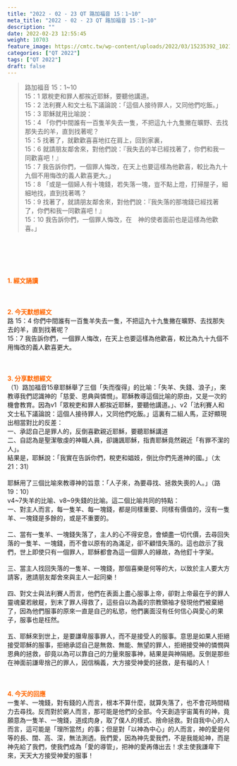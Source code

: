 ```yaml
---
title: "2022 - 02 - 23 QT 路加福音 15：1~10"
meta_title: "2022 - 02 - 23 QT 路加福音 15：1~10"
description: ""
date: 2022-02-23 12:55:45
weight: 10703
feature_image: https://cmtc.tw/wp-content/uploads/2022/03/15235392_10211799862337740_180693556567566654_o-1.webp
categories: ["QT 2022"]
tags: ["QT 2022"]
draft: false
---
```


<blockquote>路加福音 15：1~10<br />
15：1 眾稅吏和罪人都挨近耶穌，要聽他講道。<br />
15：2 法利賽人和文士私下議論說：「這個人接待罪人，又同他們吃飯。」<br />
15：3 耶穌就用比喻說：<br />
15：4 「你們中間誰有一百隻羊失去一隻，不把這九十九隻撇在曠野、去找那失去的羊，直到找著呢？<br />
15：5 找著了，就歡歡喜喜地扛在肩上，回到家裏，<br />
15：6 就請朋友鄰舍來，對他們說：『我失去的羊已經找著了，你們和我一同歡喜吧！』<br />
15：7 我告訴你們，一個罪人悔改，在天上也要這樣為他歡喜，較比為九十九個不用悔改的義人歡喜更大。」<br />
15：8 「或是一個婦人有十塊錢，若失落一塊，豈不點上燈，打掃屋子，細細地找，直到找著嗎？<br />
15：9 找著了，就請朋友鄰舍來，對他們說：『我失落的那塊錢已經找著了，你們和我一同歡喜吧！』<br />
15：10 我告訴你們，一個罪人悔改，在　神的使者面前也是這樣為他歡喜。」</blockquote><br />
&nbsp;<br />
<br />
&nbsp;<br />
<br />
<span style="color: #ff6600;"><strong>1. </strong><strong>經文誦讀</strong></span><br />
<br />
<span style="color: #ff6600;"><strong> </strong></span><br />
<br />
<span style="color: #ff6600;"><strong>2. 今天默想</strong><strong>經文<br />
</strong></span>路 15：4 你們中間誰有一百隻羊失去一隻，不把這九十九隻撇在曠野、去找那失去的羊，直到找著呢？<br />
15：7 我告訴你們，一個罪人悔改，在天上也要這樣為他歡喜，較比為九十九個不用悔改的義人歡喜更大。<br />
<br />
&nbsp;<br />
<br />
<span style="color: #ff6600;"><strong>3. 分享默想經文<br />
</strong></span>（1）路加福音15章耶穌舉了三個「失而復得」的比喻：「失羊、失錢、浪子」，來教導我們認識神的「慈愛、恩典與憐憫」。耶穌教導這個比喻的原由，又是一次的機會教育。因為v1「眾稅吏和罪人都挨近耶穌，要聽他講道。」、v2「法利賽人和文士私下議論說：這個人接待罪人，又同他們吃飯。」這裏有二組人馬，正好顯現出相當對比的反差：<br />
一、承認自己是罪人的，反倒喜歡親近耶穌，要聽耶穌講道<br />
二、自認為是聖潔敬虔的神職人員，卻譏諷耶穌，指責耶穌竟然親近「有罪不潔的人」。<br />
結果是，耶穌說：「我實在告訴你們，稅吏和娼妓，倒比你們先進神的國。」（太21：31）<br />
<br />
耶穌用了三個比喻來教導神的旨意：「人子來，為要尋找、拯救失喪的人。」（路 19：10）<br />
v4~7失羊的比喻、v8~9失錢的比喻。這二個比喻共同的特點：<br />
一、對主人而言，每一隻羊、每一塊錢，都是同樣重要、同樣有價值的，沒有一隻羊、一塊錢是多餘的，或是不重要的。<br />
<br />
二、當有一隻羊、一塊錢失落了，主人的心不得安息，會傾盡一切代價，去尋回失落的一隻羊、一塊錢，而不會以原有的為滿足，卻不顧惜失落的。這也啟示了我們，世上即使只有一個罪人，耶穌都會為這一個罪人的緣故，為他釘十字架。<br />
<br />
三、當主人找回失落的一隻羊、一塊錢，那個喜樂是何等的大，以致於主人要大方請客，邀請朋友鄰舍來與主人一起同樂！<br />
<br />
四、對文士與法利賽人而言，他們在表面上盡心服事上帝，卻對上帝最在乎的罪人靈魂棄若敝屣，到末了罪人得救了，這些自以為義的宗教領袖才發現他們被棄絕了，因為他們服事的原來一直是自己的私慾，他們裏面沒有任何信心與愛心的果子，服事也是枉然。<br />
<br />
五、耶穌來到世上，是要謙卑服事罪人，而不是接受人的服事。意思是如果人拒絕接受耶穌的服事，拒絕承認自己是無救、無能、無望的罪人，拒絕接受神的憐憫與恩典的拯救，卻竟以為可以靠自己的力量來服事神，結果是與神隔絕。反倒是那些在神面前謙卑捨己的罪人，因信稱義，大方接受神愛的拯救，是有福的人！<br />
<br />
&nbsp;<br />
<br />
<span style="color: #ff6600;"><strong>4. 今天的回應<br />
</strong></span>一隻羊、一塊錢，對有錢的人而言，根本不算什麼，就算失落了，也不會花時間精力去尋找。反而對於窮人而言，那可能是他們的全部。今天創造宇宙萬有的神，竟願意為一隻羊、一塊錢，道成肉身，取了僕人的樣式、捨命拯救。對自我中心的人而言，這可能是「理所當然」的事；但是對「以神為中心」的人而言，神的愛是何等的長、闊、高、深，無法測透。我們愛，因為神先愛我們，不是我能給神，而是神先給了我們，使我們成為「愛的導管」，把神的愛再傳出去！求主使我謙卑下來，天天大方接受神愛的服事！<br />
<br />
&nbsp;
        